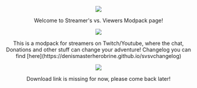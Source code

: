 <p align="center">
  <img src="https://i.imgur.com/EKw1Gn4.png">
</p>
<p align="center">
 Welcome to Streamer's vs. Viewers Modpack page!
</p>
<p align="center">
  <img src="https://i.imgur.com/HtdyuRT.png">
</p>
<p align="center">
 This is a modpack for streamers on Twitch/Youtube, where the chat, Donations and other stuff can change your adventure!
 Changelog you can find [here](https://denismasterherobrine.github.io/svsvchangelog)
</p>
<p align="center">
  <img src="https://i.imgur.com/6sepS5t.png">
</p>
<p align="center">
 Download link is missing for now, please come back later!
</p>
